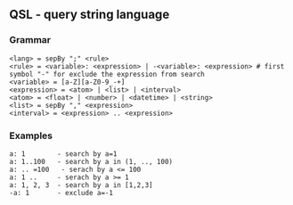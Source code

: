 ## QSL - query string language

### Grammar

    <lang> = sepBy ";" <rule>
    <rule> = <variable>: <expression> | -<variable>: <expression> # first symbol "-" for exclude the expression from search
    <variable> = [a-Z][a-Z0-9_-+]
    <expression> = <atom> | <list> | <interval>
    <atom> = <float> | <number> | <datetime> | <string>
    <list> = sepBy "," <expression>
    <interval> = <expression> .. <expression>

### Examples

    a: 1        - search by a=1
    a: 1..100   - search by a in (1, .., 100)
    a: .. =100   - serach by a <= 100
    a: 1 ..     - serach by a >= 1
    a: 1, 2, 3  - search by a in [1,2,3]
    -a: 1       - exclude a=-1 
